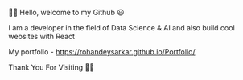 👋👋 Hello, welcome to my Github 😃

I am a developer in the field of Data Science & AI and also build cool websites with React

My portfolio - https://rohandeysarkar.github.io/Portfolio/

Thank You For Visiting 🤩🤩
